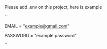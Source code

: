 Please add .env on this project, here is example

``

EMAIL = "example@gmail.com"

PASSWORD = "example password"

``

